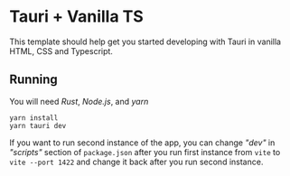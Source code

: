 # Tauri + Vanilla TS

This template should help get you started developing with Tauri in vanilla HTML, CSS and Typescript.

## Running

You will need *Rust*, *Node.js*, and *yarn*

```
yarn install
yarn tauri dev
```

If you want to run second instance of the app, you can change *"dev"* in *"scripts"* section of `package.json` after you run first instance from `vite` to `vite --port 1422` and change it back after you run second instance.
